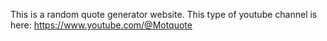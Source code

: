 This is a random quote generator website.
This type of youtube channel is here: https://www.youtube.com/@Motquote